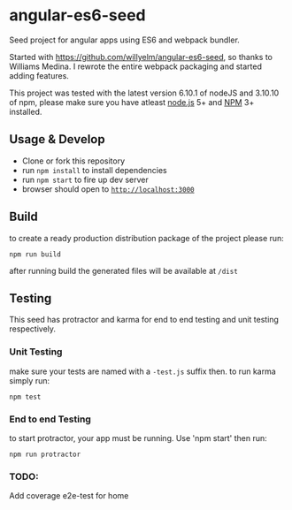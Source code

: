 # angular-es6-seed

Seed project for angular apps using ES6 and webpack bundler.

Started with https://github.com/willyelm/angular-es6-seed, so thanks to Williams Medina.  I rewrote the entire webpack packaging and started adding features.

This project was tested with the latest version 6.10.1 of nodeJS and 3.10.10 of npm, please make sure you have atleast  [node.js](https://nodejs.org/) 5+ and [NPM](https://www.npmjs.com/) 3+ installed.

## Usage & Develop

- Clone or fork this repository
- run `npm install` to install dependencies
- run `npm start` to fire up dev server
- browser should open to [`http://localhost:3000`](http://localhost:3000)

## Build

to create a ready production distribution package of the project please run:

```
npm run build
```

after running build the generated files will be available at `/dist`

## Testing

This seed has protractor and karma for end to end testing and unit testing respectively.

### Unit Testing

make sure your tests are named with a `-test.js` suffix then. to run karma simply run:

```
npm test
```

### End to end Testing

to start protractor, your app must be running.  Use 'npm start' then run:

```
npm run protractor
```

### TODO:
Add coverage
e2e-test for home
